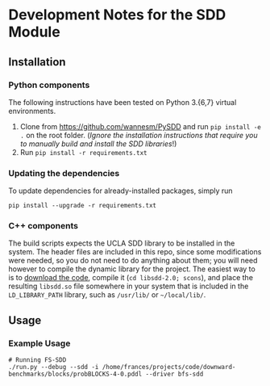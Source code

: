 
# Development Notes for the SDD Module

## Installation

### Python components
The following instructions have been tested on Python 3.{6,7} virtual environments.

1. Clone from <https://github.com/wannesm/PySDD> and run  `pip install -e .` on the root folder.
(_Ignore the installation instructions that require you to manually build and install the SDD libraries_!)
1. Run `pip install -r requirements.txt`

### Updating the dependencies
To update dependencies for already-installed packages, simply run

    pip install --upgrade -r requirements.txt

### C++ components

The build scripts expects the UCLA SDD library to be installed in the system.
The header files are included in this repo, since some modifications were needed, so you do not need to do anything
about them; you will need however to compile the dynamic library for the project.
The easiest way to is to [download the code](http://reasoning.cs.ucla.edu/sdd/),
compile it (`cd libsdd-2.0; scons`), and place the resulting `libsdd.so` file somewhere in your system that is included
in the `LD_LIBRARY_PATH` library, such as `/usr/lib/` or `~/local/lib/`.

## Usage

### Example Usage

    # Running FS-SDD
    ./run.py --debug --sdd -i /home/frances/projects/code/downward-benchmarks/blocks/probBLOCKS-4-0.pddl --driver bfs-sdd
